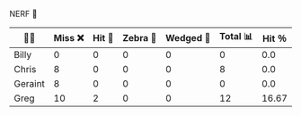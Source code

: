 
NERF 🔫

| 👨👩    | Miss ❌ | Hit 🎯 | Zebra 🦄 | Wedged 🧀  | Total 📊 |  Hit ％ |
|---------|---------|--------|----------|------------|----------|---------|
| Billy   |    0    |   0    |    0     |     0      |   0      |   0.0   |
| Chris   |    8    |   0    |    0     |     0      |   8      |   0.0   |
| Geraint |    8    |   0    |    0     |     0      |   0      |   0.0   |
| Greg    |    10   |   2    |    0     |     0      |   12     |  16.67  |
